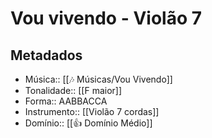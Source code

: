 # Vou vivendo - Violão 7

## Metadados
- Música:: [[🎶 Músicas/Vou Vivendo]]
- Tonalidade:: [[F maior]]
- Forma:: AABBACCA
- Instrumento:: [[Violão 7 cordas]]
- Domínio:: [[👍 Domínio Médio]]
